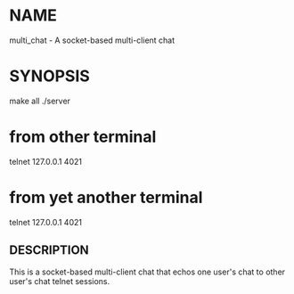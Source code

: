 # NAME

multi_chat - A socket-based multi-client chat

# SYNOPSIS

make all
./server

# from other terminal
telnet 127.0.0.1 4021

# from yet another terminal
telnet 127.0.0.1 4021

## DESCRIPTION

This is a socket-based multi-client chat that echos one user's chat to other user's chat telnet sessions.